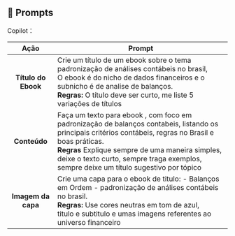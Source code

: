 
## 🧠 Prompts

Copilot：

|   Ação   | Prompt                                                                                                                                                                                                                                                                         |
| :------: | ------------------------------------------------------------------------------------------------------------------------------------------------------------------------------------------------------------------------------------------------------------------------------ |
|  **Título do Ebook**  |Crie um título de um ebook sobre o tema padronização de análises contábeis no brasil,<br> O ebook é do nicho de dados financeiros e o subnicho é de analise de balanços. <br> **Regras:** O título deve ser curto,  me liste 5 variações de títulos|
| **Conteúdo** | Faça um texto para ebook , com foco em padronização de balanços contabeis, listando os principais critérios contábeis, regras no Brasil e boas práticas.<br> **Regras** Explique sempre de uma maneira simples, deixe o texto curto, sempre traga exemplos, sempre deixe um título sugestivo por tópico  |
|  **Imagem da capa**  | Crie uma capa para o ebook de titulo: - Balanços em Ordem - padronização de análises contábeis no brasil.<br> **Regras:** Use cores neutras em tom de azul, <br> titulo e subtitulo e umas imagens referentes ao universo financeiro   


